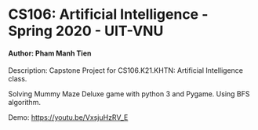 # CS106: Artificial Intelligence - Spring 2020 - UIT-VNU
#### Author: Pham Manh Tien
Description: Capstone Project for CS106.K21.KHTN: Artificial Intelligence class. 

Solving Mummy Maze Deluxe game with python 3 and Pygame. Using BFS algorithm.

Demo: https://youtu.be/VxsjuHzRV_E
